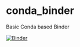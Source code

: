 # conda_binder
Basic Conda based Binder

[![Binder](https://mybinder.org/badge_logo.svg)](https://mybinder.org/v2/gh/Gbrennanj/Shiny/tree/py39_r40_shiny/py39_r40_shiny)

